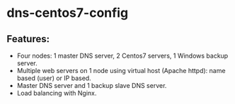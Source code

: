 # dns-centos7-config
## Features:
- Four nodes: 1 master DNS server, 2 Centos7 servers, 1 Windows backup server.
- Multiple web servers on 1 node using virtual host (Apache httpd): name based (user) or IP based.
- Master DNS server and 1 backup slave DNS server.
- Load balancing with Nginx.

